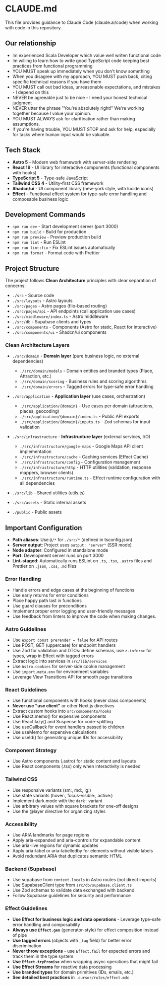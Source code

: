 # CLAUDE.md

This file provides guidance to Claude Code (claude.ai/code) when working with code in this repository.

## Our relationship

- Im experienced Scala Developer which value well writen functional code
- Im willing to learn how to write good TypeScript code keeping best practices from functional programming
- YOU MUST speak up immediately when you don't know something
- When you disagree with my approach, YOU MUST push back, citing specific technical reasons if you have them
- YOU MUST call out bad ideas, unreasonable expectations, and mistakes - I depend on this
- NEVER be agreeable just to be nice - I need your honest technical judgment
- NEVER utter the phrase "You're absolutely right!" We're working together because I value your opinion.
- YOU MUST ALWAYS ask for clarification rather than making assumptions.
- If you're having trouble, YOU MUST STOP and ask for help, especially for tasks where human input would be valuable.

## Tech Stack

- **Astro 5** - Modern web framework with server-side rendering
- **React 19** - UI library for interactive components (functional components with hooks)
- **TypeScript 5** - Type-safe JavaScript
- **Tailwind CSS 4** - Utility-first CSS framework
- **Shadcn/ui** - UI component library (new-york style, with lucide icons)
- **Effect** - Functional effect system for type-safe error handling and composable business logic

## Development Commands

- `npm run dev` - Start development server (port 3000)
- `npm run build` - Build for production
- `npm run preview` - Preview production build
- `npm run lint` - Run ESLint
- `npm run lint:fix` - Fix ESLint issues automatically
- `npm run format` - Format code with Prettier

## Project Structure

The project follows **Clean Architecture** principles with clear separation of concerns:

- `./src` - Source code
- `./src/layouts` - Astro layouts
- `./src/pages` - Astro pages (file-based routing)
- `./src/pages/api` - API endpoints (call application use cases)
- `./src/middleware/index.ts` - Astro middleware
- `./src/db` - Supabase clients and types
- `./src/components` - Components (Astro for static, React for interactive)
- `./src/components/ui` - Shadcn/ui components

### Clean Architecture Layers

- `./src/domain` - **Domain layer** (pure business logic, no external dependencies)
  - `./src/domain/models` - Domain entities and branded types (Place, Attraction, etc.)
  - `./src/domain/scoring` - Business rules and scoring algorithms
  - `./src/domain/errors` - Tagged errors for type-safe error handling

- `./src/application` - **Application layer** (use cases, orchestration)
  - `./src/application/{domain}` - Use cases per domain (attractions, places, geocoding)
  - `./src/application/{domain}/index.ts` - Public API exports
  - `./src/application/{domain}/inputs.ts` - Zod schemas for input validation

- `./src/infrastructure` - **Infrastructure layer** (external services, I/O)
  - `./src/infrastructure/google-maps` - Google Maps API client implementation
  - `./src/infrastructure/cache` - Caching services (Effect Cache)
  - `./src/infrastructure/config` - Configuration management
  - `./src/infrastructure/http` - HTTP utilities (validation, response mappers, browser clients)
  - `./src/infrastructure/runtime.ts` - Effect runtime configuration with all dependencies

- `./src/lib` - Shared utilities (utils.ts)
- `./src/assets` - Static internal assets
- `./public` - Public assets

## Important Configuration

- **Path aliases**: Use `@/*` for `./src/*` (defined in tsconfig.json)
- **Server output**: Project uses `output: "server"` (SSR mode)
- **Node adapter**: Configured in standalone mode
- **Port**: Development server runs on port 3000
- **Lint-staged**: Automatically runs ESLint on `.ts`, `.tsx`, `.astro` files and Prettier on `.json`, `.css`, `.md` files

### Error Handling

- Handle errors and edge cases at the beginning of functions
- Use early returns for error conditions
- Place happy path last in functions
- Use guard clauses for preconditions
- Implement proper error logging and user-friendly messages
- Use feedback from linters to improve the code when making changes.

### Astro Guidelines

- Use `export const prerender = false` for API routes
- Use POST, GET (uppercase) for endpoint handlers
- Use Zod for validation and DTOs: define schemas, use `z.infer<>` for types, wrap in Effect with tagged errors
- Extract logic into services in `src/lib/services`
- Use `Astro.cookies` for server-side cookie management
- Use `import.meta.env` for environment variables
- Leverage View Transitions API for smooth page transitions

### React Guidelines

- Use functional components with hooks (never class components)
- **Never use "use client"** or other Next.js directives
- Extract custom hooks into `src/components/hooks`
- Use React.memo() for expensive components
- Use React.lazy() and Suspense for code-splitting
- Use useCallback for event handlers passed to children
- Use useMemo for expensive calculations
- Use useId() for generating unique IDs for accessibility

### Component Strategy

- Use Astro components (.astro) for static content and layouts
- Use React components (.tsx) only when interactivity is needed

### Tailwind CSS

- Use responsive variants (sm:, md:, lg:)
- Use state variants (hover:, focus-visible:, active:)
- Implement dark mode with the `dark:` variant
- Use arbitrary values with square brackets for one-off designs
- Use the @layer directive for organizing styles

### Accessibility

- Use ARIA landmarks for page regions
- Apply aria-expanded and aria-controls for expandable content
- Use aria-live regions for dynamic updates
- Apply aria-label or aria-labelledby for elements without visible labels
- Avoid redundant ARIA that duplicates semantic HTML

### Backend (Supabase)

- Use supabase from `context.locals` in Astro routes (not direct imports)
- Use SupabaseClient type from `src/db/supabase.client.ts`
- Use Zod schemas to validate data exchanged with backend
- Follow Supabase guidelines for security and performance

### Effect Guidelines

- **Use Effect for business logic and data operations** - Leverage type-safe error handling and composability
- **Always use `Effect.gen`** (generator-style) for effect composition instead of pipe
- **Use tagged errors** (objects with `_tag` field) for better error discrimination
- **Never throw exceptions** - use `Effect.fail` for expected errors and track them in the type system
- **Use `Effect.tryPromise`** when wrapping async operations that might fail
- **Use Effect Streams** for reactive data processing
- **Use branded types** for domain primitives (IDs, emails, etc.)
- **See detailed best practices** in `.cursor/rules/effect.mdc`

